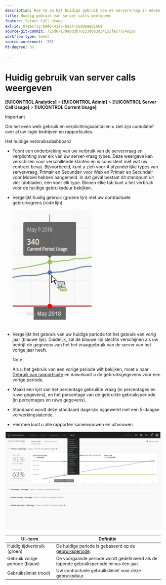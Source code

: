 ```yaml
---
description: Hoe te om het huidige gebruik van de servervraag in Adobe Analytics te bekijken.
title: Huidig gebruik van server calls weergeven
feature: Server Call Usage
exl-id: 07eac732-b9d6-41ab-be34-5688eaa8166e
source-git-commit: 72bd67179e003b70233d863d34153fec77548256
workflow-type: tm+mt
source-wordcount: '281'
ht-degree: 3%

---
```


# Huidig gebruik van server calls weergeven

**[!UICONTROL Analytics]** > **[!UICONTROL Admin]** > **[!UICONTROL Server Call Usage]** > **[!UICONTROL Current Usage]**

>[!IMPORTANT]
>
>Om het even welk gebruik en verplichtingsaantallen u ziet zijn cumulatief over al uw login bedrijven en rapportsuites.

Het huidige verbruiksdashboard

* Toont een onderbreking van uw verbruik van de servervraag en verplichting over elk van uw server-vraag types. Deze weergave kan verschillen voor verschillende klanten en is consistent met wat uw contract bevat. Bijvoorbeeld, kunt u zich voor 4 afzonderlijke types van servervraag, Primair en Secundair voor Web en Primair en Secundair voor Mobiel hebben aangemeld. In dat geval bestaat dit standpunt uit vier tabbladen, één voor elk type. Binnen elke tab kunt u het verbruik voor de huidige gebruiksduur bekijken.
* Vergelijkt huidig gebruik (groene lijn) met uw contractuele gebruiksgrens (rode lijn).

   ![](assets/current_period.png)

* Vergelijkt het gebruik van uw huidige periode tot het gebruik van vorig jaar (blauwe lijn). Duidelijk, zal de blauwe lijn slechts verschijnen als uw bedrijf de gegevens van het het vraaggebruik van de server van het vorige jaar heeft.

   >[!NOTE]
   >
   >Als u het gebruik van een vorige periode wilt bekijken, moet u naar [Gebruik van rapportsuite](/help/admin/c-server-call-usage/report-suite-usage.md) en downloadt u de gebruiksgegevens voor een vorige periode.

* Maakt een lijst van het percentage gebruikte vraag (in percentages en ruwe gegevens), en het percentage van de gebruikte gebruiksperiode (in percentages en ruwe gegevens).
* Standaard wordt deze standaard dagelijks bijgewerkt met een 5-daagse verwerkingslatentie.
* Hiermee kunt u alle rapporten samenvouwen en uitvouwen.

![](assets/server_call_dashboard.png)

| UI-term | Definitie |
| --- | --- |
| Huidig tijdverbruik (groen) | De huidige periode is gebaseerd op de [gebruiksperiode](/help/admin/c-server-call-usage/overage-overview.md). |
| Gebruik vorige periode (blauw) | De voorgaande periode wordt gedefinieerd als de lopende gebruiksperiode minus één jaar. |
| Gebruikslimiet (rood) | Uw contractuele gebruikslimiet voor deze gebruiksduur. |

